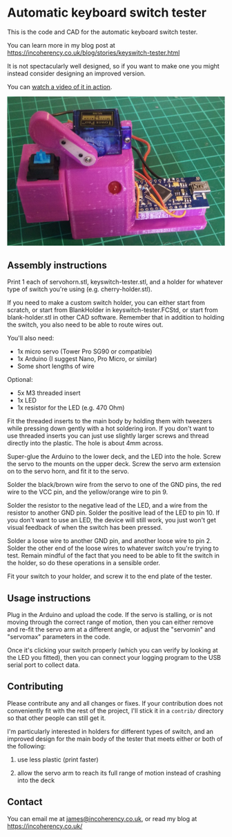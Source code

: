 # Automatic keyboard switch tester

This is the code and CAD for the automatic keyboard switch tester.

You can learn more in my blog post at https://incoherency.co.uk/blog/stories/keyswitch-tester.html

It is not spectacularly well designed, so if you want to make one you might instead consider designing an improved version.

You can [watch a video of it in action](https://www.youtube.com/watch?v=jl0PIKjTmjM).

![Photograph of device](photo.jpg)

## Assembly instructions

Print 1 each of servohorn.stl, keyswitch-tester.stl, and a holder for whatever type of switch you're using (e.g. cherry-holder.stl).

If you need to make a custom switch holder, you can either start from scratch, or start from BlankHolder in keyswitch-tester.FCStd, or
start from blank-holder.stl in other CAD software. Remember that in addition to holding the switch, you also need to be able to
route wires out.

You'll also need:

 - 1x micro servo (Tower Pro SG90 or compatible)
 - 1x Arduino (I suggest Nano, Pro Micro, or similar)
 - Some short lengths of wire

Optional:

 - 5x M3 threaded insert
 - 1x LED
 - 1x resistor for the LED (e.g. 470 Ohm)

Fit the threaded inserts to the main body by holding them with tweezers while pressing down gently with a hot soldering iron. If you don't
want to use threaded inserts you can just use slightly larger screws and thread directly into the plastic. The hole is about 4mm across.

Super-glue the Arduino to the lower deck, and the LED into the hole. Screw the servo to the mounts on the upper deck. Screw the servo
arm extension on to the servo horn, and fit it to the servo.

Solder the black/brown wire from the servo to one of the GND pins, the red wire to the VCC pin, and the yellow/orange wire
to pin 9.

Solder the resistor to the negative lead of the LED, and a wire from the resistor to another GND pin. Solder the positive lead
of the LED to pin 10. If you don't want to use an LED, the device will still work, you just won't get visual feedback of when
the switch has been pressed.

Solder a loose wire to another GND pin, and another loose wire to pin 2. Solder the other end of the loose wires to whatever
switch you're trying to test. Remain mindful of the fact that you need to be able to fit the switch in the holder, so do these
operations in a sensible order.

Fit your switch to your holder, and screw it to the end plate of the tester.

## Usage instructions

Plug in the Arduino and upload the code. If the servo is stalling, or is not moving through the correct range of motion, then you can
either remove and re-fit the servo arm at a different angle, or adjust the "servomin" and "servomax" parameters in the code.

Once it's clicking your switch properly (which you can verify by looking at the LED you fitted), then you can connect your logging
program to the USB serial port to collect data.

## Contributing

Please contribute any and all changes or fixes. If your contribution does not conveniently fit with the rest of the project, I'll stick
it in a `contrib/` directory so that other people can still get it.

I'm particularly interested in holders for different types of switch, and an improved design for the main body of the tester that meets either
or both of the following:

1. use less plastic (print faster)

2. allow the servo arm to reach its full range of motion instead of crashing into the deck

## Contact

You can email me at james@incoherency.co.uk, or read my blog at https://incoherency.co.uk/
